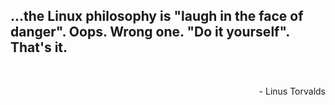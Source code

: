 <p align='center'>
	<h2>
		…the Linux philosophy is "laugh in the face of danger". Oops. Wrong one. "Do it yourself". That's it.
	</h2>
</p>
<br>
<p align='right'>
	- Linus Torvalds
</p>
